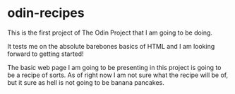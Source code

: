 # odin-recipes
This is the first project of The Odin Project that I am going to be doing.

It tests me on the absolute barebones basics of HTML and I am looking forward to getting started!

The basic web page I am going to be presenting in this project is going to be a recipe of sorts. As of right now  I am not sure what the recipe will be of, but it sure as hell is not going to be banana pancakes.